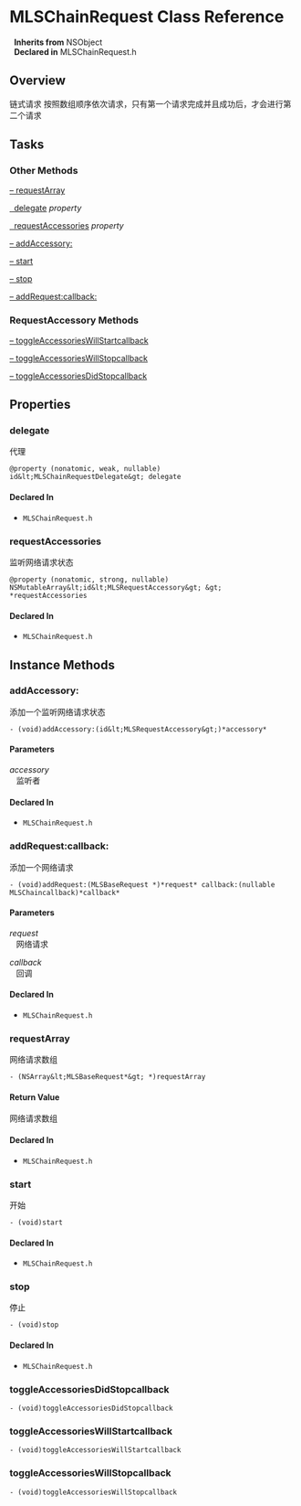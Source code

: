 # MLSChainRequest Class Reference

&nbsp;&nbsp;**Inherits from** NSObject  
&nbsp;&nbsp;**Declared in** MLSChainRequest.h  

## Overview

链式请求
按照数组顺序依次请求，只有第一个请求完成并且成功后，才会进行第二个请求

## Tasks

### Other Methods

[&ndash;&nbsp;requestArray](#//api/name/requestArray)  

[&nbsp;&nbsp;delegate](#//api/name/delegate) *property* 

[&nbsp;&nbsp;requestAccessories](#//api/name/requestAccessories) *property* 

[&ndash;&nbsp;addAccessory:](#//api/name/addAccessory:)  

[&ndash;&nbsp;start](#//api/name/start)  

[&ndash;&nbsp;stop](#//api/name/stop)  

[&ndash;&nbsp;addRequest:callback:](#//api/name/addRequest:callback:)  

### RequestAccessory Methods

[&ndash;&nbsp;toggleAccessoriesWillStartcallback](#//api/name/toggleAccessoriesWillStartcallback)  

[&ndash;&nbsp;toggleAccessoriesWillStopcallback](#//api/name/toggleAccessoriesWillStopcallback)  

[&ndash;&nbsp;toggleAccessoriesDidStopcallback](#//api/name/toggleAccessoriesDidStopcallback)  

## Properties

<a name="//api/name/delegate" title="delegate"></a>
### delegate

代理

`@property (nonatomic, weak, nullable) id&lt;MLSChainRequestDelegate&gt; delegate`

#### Declared In
* `MLSChainRequest.h`

<a name="//api/name/requestAccessories" title="requestAccessories"></a>
### requestAccessories

监听网络请求状态

`@property (nonatomic, strong, nullable) NSMutableArray&lt;id&lt;MLSRequestAccessory&gt; &gt; *requestAccessories`

#### Declared In
* `MLSChainRequest.h`

<a title="Instance Methods" name="instance_methods"></a>
## Instance Methods

<a name="//api/name/addAccessory:" title="addAccessory:"></a>
### addAccessory:

添加一个监听网络请求状态

`- (void)addAccessory:(id&lt;MLSRequestAccessory&gt;)*accessory*`

#### Parameters

*accessory*  
&nbsp;&nbsp;&nbsp;监听者  

#### Declared In
* `MLSChainRequest.h`

<a name="//api/name/addRequest:callback:" title="addRequest:callback:"></a>
### addRequest:callback:

添加一个网络请求

`- (void)addRequest:(MLSBaseRequest *)*request* callback:(nullable MLSChaincallback)*callback*`

#### Parameters

*request*  
&nbsp;&nbsp;&nbsp;网络请求  

*callback*  
&nbsp;&nbsp;&nbsp;回调  

#### Declared In
* `MLSChainRequest.h`

<a name="//api/name/requestArray" title="requestArray"></a>
### requestArray

网络请求数组

`- (NSArray&lt;MLSBaseRequest*&gt; *)requestArray`

#### Return Value
网络请求数组

#### Declared In
* `MLSChainRequest.h`

<a name="//api/name/start" title="start"></a>
### start

开始

`- (void)start`

#### Declared In
* `MLSChainRequest.h`

<a name="//api/name/stop" title="stop"></a>
### stop

停止

`- (void)stop`

#### Declared In
* `MLSChainRequest.h`

<a name="//api/name/toggleAccessoriesDidStopcallback" title="toggleAccessoriesDidStopcallback"></a>
### toggleAccessoriesDidStopcallback

`- (void)toggleAccessoriesDidStopcallback`

<a name="//api/name/toggleAccessoriesWillStartcallback" title="toggleAccessoriesWillStartcallback"></a>
### toggleAccessoriesWillStartcallback

`- (void)toggleAccessoriesWillStartcallback`

<a name="//api/name/toggleAccessoriesWillStopcallback" title="toggleAccessoriesWillStopcallback"></a>
### toggleAccessoriesWillStopcallback

`- (void)toggleAccessoriesWillStopcallback`

